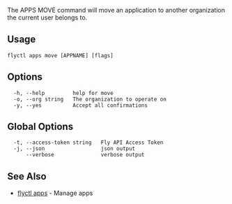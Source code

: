 The APPS MOVE command will move an application to another
organization the current user belongs to.


## Usage
~~~
flyctl apps move [APPNAME] [flags]
~~~

## Options

~~~
  -h, --help         help for move
  -o, --org string   The organization to operate on
  -y, --yes          Accept all confirmations
~~~

## Global Options

~~~
  -t, --access-token string   Fly API Access Token
  -j, --json                  json output
      --verbose               verbose output
~~~

## See Also

* [flyctl apps](/docs/flyctl/apps/)	 - Manage apps

